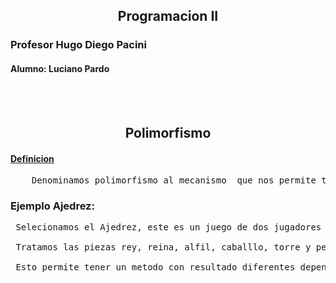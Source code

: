 ## **<center>Programacion II</center>**

### Profesor Hugo Diego Pacini 
#### Alumno: Luciano Pardo
<br></br>
## **<center>Polimorfismo</center>**
#### **<u>Definicion</u>**
<pre>    Denominamos polimorfismo al mecanismo  que nos permite tener un metodo de una clase padre (herencia) y sobre escribirlo en la clase hija. 
</pre>
### Ejemplo Ajedrez:
 <pre>
 Selecionamos el Ajedrez, este es un juego de dos jugadores en un tablero con 32 piezas(16 para cada jugador) de seis tipos. Cada peiza se mueve de manera diferente. El objetivo del juego es dar jaque mate, esdecir, amenzar al rey del oponente con la captira hasta que sea inevitable.
 
 Tratamos las piezas rey, reina, alfil, caballlo, torre y peon como objetos; cada uno de ellos heredados de la clase Pieza. El metodo moverse() usando polimorfismo hace el movimiento correspondiente a cada pieza. 
 
 Esto permite tener un metodo con resultado diferentes dependiendo de la pieza que lo llame.
 
 </pre>
